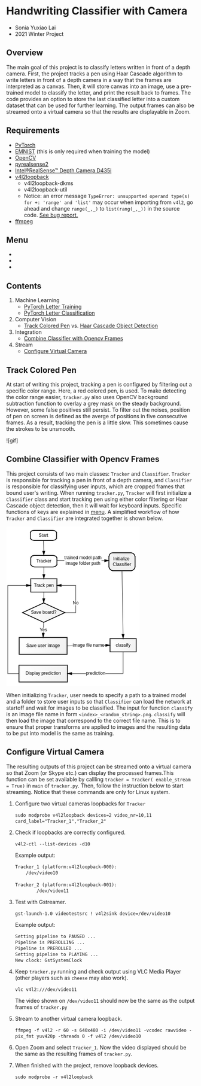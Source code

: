 # Handwriting Classifier with Camera
* Sonia Yuxiao Lai
* 2021 Winter Project

## Overview
The main goal of this project is to classify letters written in front of a depth camera. First, the project tracks a pen using Haar Cascade algorithm to write letters in front of a depth camera in a way that the frames are interpreted as a canvas. Then, it will store canvas into an image, use a pre-trained model to classify the letter, and print the result back to frames. The code provides an option to store the last classified letter into a custom dataset that can be used for further learning. The output frames can also be streamed onto a virtual camera so that the results are displayable in Zoom.

## Requirements
* [PyTorch](https://pytorch.org/get-started/locally/)
* [EMNIST](https://www.nist.gov/itl/products-and-services/emnist-dataset) (this is only required when training the model)
* [OpenCV](https://opencv.org/#)
* [pyrealsense2](https://intelrealsense.github.io/librealsense/python_docs/_generated/pyrealsense2.html)
* [Intel&reg;RealSense&trade; Depth Camera D435i](https://www.intelrealsense.com/depth-camera-d435i/)
* [v4l2loopback](https://github.com/umlaeute/v4l2loopback)  
    * v4l2loopback-dkms   
    * v4l2loopback-util  
    * Notice: an error message `TypeError: unsupported operand type(s) for +: 'range' and 'list'` may occur when importing from `v4l2`, go ahead and change `range(_,_)` to `list(rang(_,_))` in the source code. [See bug report.](https://bugs.launchpad.net/python-v4l2/+bug/1664158)   
* [ffmpeg](https://www.ffmpeg.org/) 

## Menu
-
-
-

## Contents
1. Machine Learning  
    - [PyTorch Letter Training](models/README.md)
    - [PyTorch Letter Classification](models/README.md)
2. Computer Vision 
    - [Track Colored Pen](#track-colored-pen) vs. [Haar Cascade Object Detection](cascade/README.md)
3. Integration
    - [Combine Classifier with Opencv Frames](#combine-classifier-with-opencv-frames)
3. Stream 
    - [Configure Virtual Camera](#configure-virtual-camera)

## Track Colored Pen
At start of writing this project, tracking a pen is configured by filtering out a specific color range. Here, a red
colored pen, is used. To make detecting the color range easier, `tracker.py` also uses OpenCV background subtraction function to overlay a grey mask on the steady background. However, some false positives still persist. To filter out the noises, position of pen on screen is defined as the averge of positions in five consecutive frames. As a result, tracking the pen is a little slow. This sometimes cause the strokes to be unsmooth. 

![gif]

## Combine Classifier with Opencv Frames  
This project consists of two main classes: `Tracker` and `Classifier`. `Tracker` is responsible for tracking a pen in front of a depth camera, and `Classifier` is responsible for classifying user inputs, which are cropped frames that bound user's writing. When running `tracker.py`, `Tracker` will first initialize a `Classifier` class and start tracking pen using either color filtering or Haar Cascade object detection, then it will wait for keyboard inputs. Specific functions of keys are explained in [menu](#menu). A simplified workflow of how `Tracker`  and `Classifier` are integrated together is shown below. 

![simple_workflow](demo/simple_workflow.jpg)

When initializing `Tracker`, user needs to specify a path to a trained model and a folder to store user inputs so that `Classifier` can load the network at startoff and wait for images to be classified. The input for function `classify` is an image file name in form `<index>_<random_string>.png`. `classify` will then load the image that correspond to the correct file name. This is to ensure that proper transforms are applied to images and the resulting data to be put into model is the same as training. 

## Configure Virtual Camera
The resulting outputs of this project can be streamed onto a virtual camera so that Zoom (or Skype etc.) can display the processed frames.This function can be set available by callling `tracker = Tracker( enable_stream = True)` in `main` of `tracker.py`. Then, follow the instruction below to start streaming. Notice that these commands are only for Linux system.
1. Configure two virtual cameras loopbacks for `Tracker`
    ```
    sudo modprobe v4l2loopback devices=2 video_nr=10,11 card_label="Tracker_1","Tracker_2"
    ```

2. Check if loopbacks are correctly configured.   
    ```
    v4l2-ctl --list-devices -d10
    ```
    Example output:   
    ```
    Tracker_1 (platform:v4l2loopback-000):   
        /dev/video10  

    Tracker_2 (platform:v4l2loopback-001):  
            /dev/video11   
    ```

3. Test with Gstreamer.   
    ```
    gst-launch-1.0 videotestsrc ! v4l2sink device=/dev/video10   
    ```
    Example output:
    ```
    Setting pipeline to PAUSED ...
    Pipeline is PREROLLING ...
    Pipeline is PREROLLED ...
    Setting pipeline to PLAYING ...
    New clock: GstSystemClock
    ```

4. Keep `tracker.py` running and check output using VLC Media Player (other players such as `cheese` may also work).
    ```
    vlc v4l2:///dev/video11
    ```
    The video shown on `/dev/video11` should now be the same as the output frames of `tracker.py`

5. Stream to another virtual camera loopback.   
    ```
    ffmpeg -f v4l2 -r 60 -s 640x480 -i /dev/video11 -vcodec rawvideo -pix_fmt yuv420p -threads 0 -f v4l2 /dev/video10
    ```
6. Open Zoom and select `Tracker_1`. Now the video displayed should be the same as the resulting frames of `tracker.py`.

7. When finished with the project, remove loopback devices.
    ```  
    sudo modprobe -r v4l2loopback   
    ```


